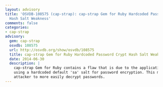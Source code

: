 ```yaml
---
layout: advisory
title: 'OSVDB-108575 (cap-strap): cap-strap Gem for Ruby Hardcoded Password Crypt
  Hash Salt Weakness'
comments: false
categories:
- cap-strap
advisory:
  gem: cap-strap
  osvdb: 108575
  url: http://osvdb.org/show/osvdb/108575
  title: cap-strap Gem for Ruby Hardcoded Password Crypt Hash Salt Weakness
  date: 2014-06-30
  description: |
    cap-strap Gem for Ruby contains a flaw that is due to the application
    using a hardcoded default 'sa' salt for password encryption. This may allow a local
    attacker to more easily decrypt passwords.
---
```

